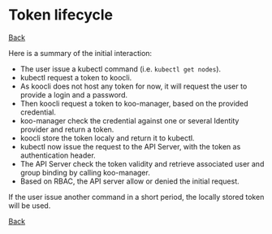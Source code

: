 # Token lifecycle

[Back](../README.md)



Here is a summary of the initial interaction:

- The user issue a kubectl command (i.e. `kubectl get nodes`).
- kubectl request a token to koocli.
- As koocli does not host any token for now, it will request the user to provide a login and a password.
- Then koocli request a token to koo-manager, based on the provided credential.
- koo-manager check the credential against one or several Identity provider and return a token.
- koocli store the token localy and return it to kubectl.
- kubectl now issue the request to the API Server, with the token as authentication header.
- The API Server check the token validity and retrieve associated user and group binding by calling koo-manager. 
- Based on RBAC, the API server allow or denied the initial request.

If the user issue another command in a short period, the locally stored token will be used.


[Back](../README.md)

